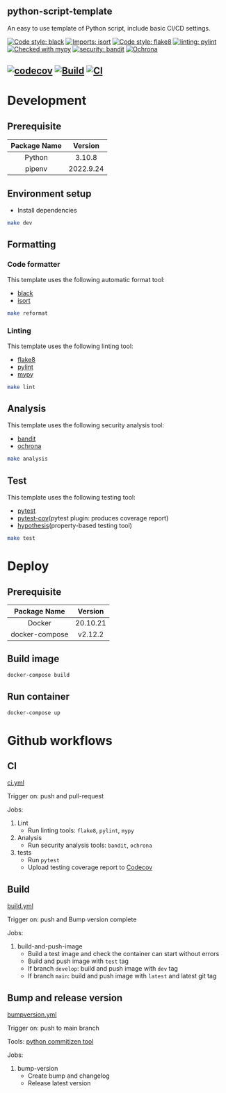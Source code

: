 python-script-template
---

An easy to use template of Python script, include basic CI/CD settings.

[![Code style: black](https://img.shields.io/badge/code%20style-black-000000.svg)](https://github.com/psf/black)
[![Imports: isort](https://img.shields.io/badge/%20imports-isort-%231674b1?style=flat&labelColor=ef8336)](https://pycqa.github.io/isort/)
[![Code style: flake8](https://img.shields.io/badge/code%20style-flake8-brightgreen)](https://github.com/PyCQA/flake8)
[![linting: pylint](https://img.shields.io/badge/linting-pylint-yellowgreen)](https://github.com/PyCQA/pylint)
[![Checked with mypy](https://img.shields.io/badge/mypy-checked-blue)](http://mypy-lang.org/)
[![security: bandit](https://img.shields.io/badge/security-bandit-yellow.svg)](https://github.com/PyCQA/bandit)
[![Ochrona](https://img.shields.io/badge/secured_by-ochrona-blue)](https://ochrona.dev)
<!-- Dynamic Badges -->
[![codecov](https://codecov.io/gh/ttw225-template/python-script/branch/main/graph/badge.svg?token=E1DMSXTI77)](https://codecov.io/gh/ttw225-template/python-script)
[![Build](https://github.com/ttw225-template/python-script/actions/workflows/build.yml/badge.svg)](https://github.com/ttw225-template/python-script/actions/workflows/build.yml)
[![CI](https://github.com/ttw225-template/python-script/actions/workflows/ci.yml/badge.svg)](https://github.com/ttw225-template/python-script/actions/workflows/ci.yml)
---

# Development
## Prerequisite

| Package Name | Version |
| :---: | :---: |
| Python | 3.10.8 |
| pipenv | 2022.9.24 |

## Environment setup

- Install dependencies
```sh
make dev
```

## Formatting
### Code formatter

This template uses the following automatic format tool:
- [black](https://github.com/psf/black)
- [isort](https://github.com/PyCQA/isort)

```sh
make reformat
```

### Linting

This template uses the following linting tool:
- [flake8](https://github.com/PyCQA/flake8)
- [pylint](https://github.com/PyCQA/pylint)
- [mypy](http://mypy-lang.org/)

```sh
make lint
```

## Analysis

This template uses the following security analysis tool:
- [bandit](https://github.com/PyCQA/bandit)
- [ochrona](https://ochrona.dev)

```sh
make analysis
```

## Test

This template uses the following testing tool:
- [pytest](https://github.com/pytest-dev/pytest)
- [pytest-cov](https://github.com/pytest-dev/pytest-cov)(pytest plugin: produces coverage report)
- [hypothesis](https://github.com/HypothesisWorks/hypothesis)(property-based testing tool)

```sh
make test
```

# Deploy
## Prerequisite

| Package Name | Version |
| :---: | :---: |
| Docker | 20.10.21 |
| docker-compose | v2.12.2 |

## Build image

```sh
docker-compose build
```

## Run container

```sh
docker-compose up
```

# Github workflows
## CI

[ci.yml](.github/workflows/ci.yml)

Trigger on: push and pull-request

Jobs:
1. Lint
    - Run linting tools: `flake8`, `pylint`, `mypy`
2. Analysis
    - Run security analysis tools: `bandit`, `ochrona`
3. tests
    - Run `pytest`
    - Upload testing coverage report to [Codecov](https://codecov.io/gh/ttw225-template/python-script)

## Build

[build.yml](.github/workflows/build.yml)

Trigger on: push and Bump version complete

Jobs:
1. build-and-push-image
    - Build a test image and check the container can start without errors
    - Build and push image with `test` tag
    - If branch `develop`: build and push image with `dev` tag
    - If branch `main`: build and push image with `latest` and latest git tag

## Bump and release version

[bumpversion.yml](.github/workflows/bumpversion.yml)

Trigger on: push to main branch

Tools: [python commitizen tool](https://github.com/commitizen-tools/commitizen)

Jobs:
1. bump-version
    - Create bump and changelog
    - Release latest version
